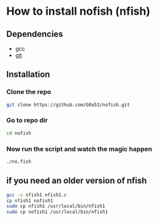 # How to install nofish (nfish)

## Dependencies

- gcc
- [git](https://git-scm.com/downloads)

## Installation

### Clone the repo
```bash
git clone https://github.com/G0o53/nofish.git
```
### Go to repo dir
```bash
cd nofish
```
### Now run the script and watch the magic happen
```bash
./no.fish
```
## if you need an older version of nfish
```bash
gcc -o nfish1 nfish1.c 
cp nfish1 nofish1
sudo cp nfish1 /usr/local/bin/nfish1
sudo cp nofish1 /usr/local/bin/nfish1
```



